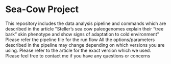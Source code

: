# Sea-Cow Project
This repository includes the data analysis pipeline and commands which are described in the article "Steller’s sea cow paleogenomes explain their “tree bark” skin phenotype and show signs of adaptation to cold environment"
Please refer the pipeline file for the run flow 
All the options/parameters described in the pipeline may change depending on which versions you are using. 
Please refer to the article for the exact version which we used.
Please feel free to contact me if you have any questions or concerns

